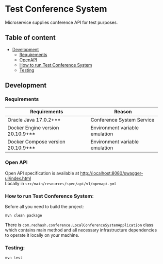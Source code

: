 # Test Conference System

Microservice supplies conference API for test purposes.

## Table of content

* [Development](#development)
    * [Requirements](#requirements)
    * [OpenAPI](#open-api)
    * [How to run Test Conference System](#how-to-run-test-conference-system)
    * [Testing](#testing)

## Development

### Requirements

| Requirements                   	    | Reason                         	             |
|-------------------------------------|----------------------------------------------|
| Oracle Java  17.0.2+**           	  | Conference System Service                    |
| Docker Engine version 20.10.9+** 	  | Environment variable emulation 	             |
| Docker Compose version 20.10.9+** 	 | Environment variable emulation 	             |

### Open API

Open API specification is available at [http://localhost:8080/swagger-ui/index.html](http://localhost:8080/swagger-ui.html)  
Locally in `src/main/resources/spec/api/v1/openapi.yml`

### How to run Test Conference System:

Before all you need to build the project:

```bash
mvn clean package
```

There is `com.redhash.conference.LocalConferenceSystemApplication` class
which contains main method and all necessary infrastructure dependencies
to operate it locally on your machine.

### Testing:

```bash
mvn test
```
